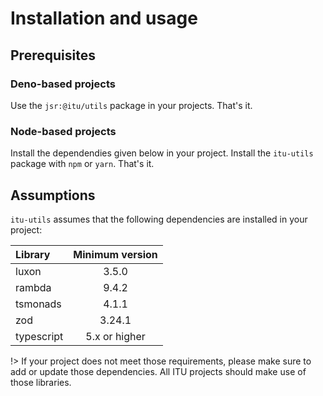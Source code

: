 # Installation and usage

## Prerequisites

### Deno-based projects

Use the `jsr:@itu/utils` package in your projects. That's it.

### Node-based projects

Install the dependendies given below in your project. Install the `itu-utils` package with `npm` or `yarn`. That's it.

## Assumptions

`itu-utils` assumes that the following dependencies are installed in your project:

| Library          | Minimum version |
| :--------------- | :-------------: |
| luxon            |      3.5.0      |
| rambda           |      9.4.2      |
| tsmonads         |      4.1.1      |
| zod              |      3.24.1      |
| typescript       |      5.x or higher      |

!> If your project does not meet those requirements, please make sure to add or update those dependencies. All ITU projects should make use of those libraries.
